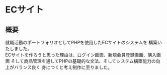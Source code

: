 # ECサイト

## 概要
<p>
  就職活動のポートフォリオとしてPHPを使用したECサイトのシステムを
  構築いたしました。<br>
  ECサイトを作ろうと思った理由は、ログイン画面、新規会員登録画面、購入画面
  そして商品管理を通してPHPの基礎的な文法、そしてシステム構築能力の向上がバランス良く
  身につくと考え制作に至りました。
</p>
